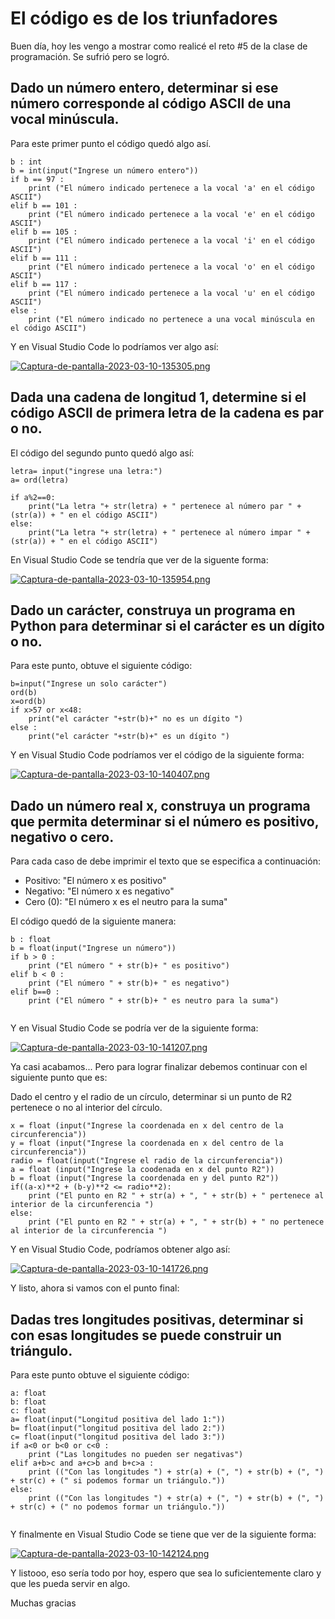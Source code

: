 # El código es de los triunfadores

Buen día, hoy les vengo a mostrar como realicé el reto #5 de la clase de programación. Se sufrió pero se logró.

## Dado un número entero, determinar si ese número corresponde al código ASCII de una vocal minúscula.
Para este primer punto el código quedó algo así.

``` 
b : int
b = int(input("Ingrese un número entero"))
if b == 97 :
    print ("El número indicado pertenece a la vocal 'a' en el código ASCII")
elif b == 101 :
    print ("El número indicado pertenece a la vocal 'e' en el código ASCII")
elif b == 105 :
    print ("El número indicado pertenece a la vocal 'i' en el código ASCII")    
elif b == 111 :
    print ("El número indicado pertenece a la vocal 'o' en el código ASCII")
elif b == 117 : 
    print ("El número indicado pertenece a la vocal 'u' en el código ASCII")
else :
    print ("El número indicado no pertenece a una vocal minúscula en el código ASCII")
   ```
    
Y en Visual Studio Code lo podríamos ver algo así: 
 
[![Captura-de-pantalla-2023-03-10-135305.png](https://i.postimg.cc/rpsxhrzx/Captura-de-pantalla-2023-03-10-135305.png)](https://postimg.cc/GB04t9Fm)

## Dada una cadena de longitud 1, determine si el código ASCII de primera letra de la cadena es par o no.
El código del segundo punto quedó algo así:

```
letra= input("ingrese una letra:")
a= ord(letra)

if a%2==0: 
    print("La letra "+ str(letra) + " pertenece al número par " + (str(a)) + " en el código ASCII")
else:
    print("La letra "+ str(letra) + " pertenece al número impar " + (str(a)) + " en el código ASCII")
```

En Visual Studio Code se tendría que ver de la siguente forma:

[![Captura-de-pantalla-2023-03-10-135954.png](https://i.postimg.cc/7LrbzJ0q/Captura-de-pantalla-2023-03-10-135954.png)](https://postimg.cc/jDvs05M1)

## Dado un carácter, construya un programa en Python para determinar si el carácter es un dígito o no.

Para este punto, obtuve el siguiente código: 

```
b=input("Ingrese un solo carácter")
ord(b)
x=ord(b)
if x>57 or x<48:
    print("el carácter "+str(b)+" no es un dígito ")
else :
    print("el carácter "+str(b)+" es un dígito ")
```
Y en Visual Studio Code podríamos ver el código de la siguiente forma:

[![Captura-de-pantalla-2023-03-10-140407.png](https://i.postimg.cc/wvHVwv8p/Captura-de-pantalla-2023-03-10-140407.png)](https://postimg.cc/XZHdJnYH)

## Dado un número real x, construya un programa que permita determinar si el número es positivo, negativo o cero.

Para cada caso de debe imprimir el texto que se especifica a continuación:

+ Positivo: "El número x es positivo"
+ Negativo: "El número x es negativo"
+ Cero (0): "El número x es el neutro para la suma"

El código quedó de la siguiente manera:

```
b : float
b = float(input("Ingrese un número"))
if b > 0 :
    print ("El número " + str(b)+ " es positivo")
elif b < 0 :
    print ("El número " + str(b)+ " es negativo")
elif b==0 : 
    print ("El número " + str(b)+ " es neutro para la suma")
 
 ```
Y en Visual Studio Code se podría ver de la siguiente forma:

[![Captura-de-pantalla-2023-03-10-141207.png](https://i.postimg.cc/vBq0Dskw/Captura-de-pantalla-2023-03-10-141207.png)](https://postimg.cc/cg3R5VdF)

Ya casi acabamos...
Pero para lograr finalizar debemos continuar con el siguiente punto que es:

Dado el centro y el radio de un círculo, determinar si un punto de R2 pertenece o no al interior del círculo.

```
x = float (input("Ingrese la coordenada en x del centro de la circunferencia"))
y = float (input("Ingrese la coordenada en x del centro de la circunferencia"))
radio = float(input("Ingrese el radio de la circunferencia"))
a = float (input("Ingrese la coodenada en x del punto R2"))
b = float (input("Ingrese la coordenada en y del punto R2"))
if((a-x)**2 + (b-y)**2 <= radio**2):
    print ("El punto en R2 " + str(a) + ", " + str(b) + " pertenece al interior de la circunferencia ")
else: 
    print ("El punto en R2 " + str(a) + ", " + str(b) + " no pertenece al interior de la circunferencia ") 
 ```
    
Y en Visual Studio Code, podríamos obtener algo así:

[![Captura-de-pantalla-2023-03-10-141726.png](https://i.postimg.cc/2SLyK7rQ/Captura-de-pantalla-2023-03-10-141726.png)](https://postimg.cc/TKGTymy1)

Y listo, ahora si vamos con el punto final:

## Dadas tres longitudes positivas, determinar si con esas longitudes se puede construir un triángulo.

Para este punto obtuve el siguiente código:

```
a: float
b: float
c: float
a= float(input("Longitud positiva del lado 1:"))
b= float(input("longitud positiva del lado 2:"))
c= float(input("longitud positiva del lado 3:"))
if a<0 or b<0 or c<0 :
    print ("Las longitudes no pueden ser negativas")
elif a+b>c and a+c>b and b+c>a :
    print (("Con las longitudes ") + str(a) + (", ") + str(b) + (", ") + str(c) + (" si podemos formar un triángulo."))
else:
    print (("Con las longitudes ") + str(a) + (", ") + str(b) + (", ") + str(c) + (" no podemos formar un triángulo."))
   
   ```
   Y finalmente en Visual Studio Code se tiene que ver de la siguiente forma:
   
  [![Captura-de-pantalla-2023-03-10-142124.png](https://i.postimg.cc/PJZhM2mJ/Captura-de-pantalla-2023-03-10-142124.png)](https://postimg.cc/V0Y3f9ZP)
  
  Y listooo, eso sería todo por hoy, espero que sea lo suficientemente claro y que les pueda servir en algo.
  
  Muchas gracias
